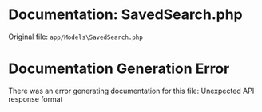 # Documentation: SavedSearch.php

Original file: `app/Models\SavedSearch.php`

# Documentation Generation Error

There was an error generating documentation for this file: Unexpected API response format
